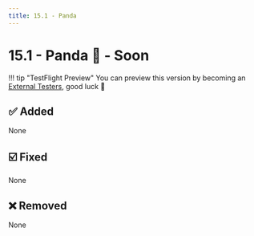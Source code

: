 ```yaml
---
title: 15.1 - Panda
---
```

# 15.1 - Panda :panda_face: - Soon

!!! tip "TestFlight Preview"
    You can preview this version by becoming an [External Testers](/documentation/becoming-external-tester/), good luck :muscle:

## :white_check_mark: Added
None

## :ballot_box_with_check: Fixed
None

## :x: Removed
None